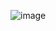 ![image](https://user-images.githubusercontent.com/92637789/223086150-72679226-880e-4cb5-b48a-d56b8f8e7159.png)

